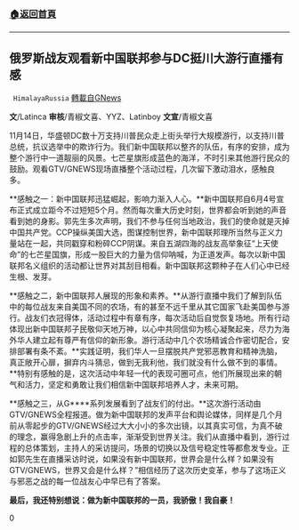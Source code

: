 ###  [:house:返回首頁](https://github.com/ourhimalayas/txt)
---

## 俄罗斯战友观看新中国联邦参与DC挺川大游行直播有感
` HimalayaRussia` [轉載自GNews](https://gnews.org/zh-hans/568218/)

**文**/Latinca **审核**/青椒文喜、YYZ、Latinboy **文宣**/青椒文喜

11月14日，华盛顿DC数十万支持川普民众走上街头举行大规模游行，以支持川普总统，抗议选举中的欺诈行为。我们新中国联邦以整齐的队伍，有序的安排，成为整个游行中一道靓丽的风景。七芒星旗形成蓝色的海洋，不时引来其他游行民众的鼓励。观看GTV/GNEWS现场直播整个活动过程，几次留下激动泪水，感触良多。

**感触之一：新中国联邦迅猛崛起，影响力渐入人心。**新中国联邦自6月4号宣布正式成立距今不过短短5个月。然而每次重大历史时刻，世界都会听到她的声音看到她的身影。郭先生多次声明，我们不参与任何当地政治，我们的使命就是灭掉中国共产党。CCP操纵美国大选，图谋控制世界，新中国联邦理所当然与正义力量站在一起，共同戳穿和粉碎CCP阴谋。来自五湖四海的战友高举象征“上天使命”的七芒星国旗，形成一股巨大的力量为信仰呐喊，为正道发声。每次以新中国联邦名义组织的活动都让世界对其刮目相看。新中国联邦这颗种子在人们心中已经生根、发芽。

**感触之二，新中国联邦人展现的形象和素养。**从游行直播中我们了解到队伍中的每位战友来自美国不同的农场，有的甚至不远千里从其它国家飞赴美国参与游行。战友们衣冠得体，活动过程中有章有序，每次活动后自觉恢复场地。所有行动体现出新中国联邦子民敬仰天地万神，以心中共同信仰为核心凝聚起来，尽力为海外华人建立起有尊严有信仰的新形象。游行活动中几个农场精诚合作密切配合，安排部署有条不紊。**实践证明，我们华人一旦摆脱共产党邪恶教育和精神洗脑，真正敞开心扉，摒弃内斗猜忌，做到无我利他，我们就没有什么做不到的事情。**特别有感触的是，这次活动中年轻一代的表现可圈可点，他们所展现出来的朝气和活力，坚定和勇敢让我们相信新中国联邦培养人才，未来可期。

**感触之三，从G****系列发展看到了战友们的付出。**这次游行活动由GTV/GNEWS全程报道。做为新中国联邦的发声平台和舆论媒体，同样是几个月前从零起步的GTV/GNEWS经过大大小小的多次出镜，以其真实可信，为真不破的理念，赢得急剧上升的点击率，渐渐受到世界关注。我们从直播中看到，游行过程的总体策划，主持人的采访提问，场景的切换以及信号稳定性等都愈发专业。正如郭先生在直播采访时说，如果没有新中国联邦，世界会是什么样？如果没有GTV/GNEWS，世界又会是什么样？”相信经历了这次历史变革，参与了这场正义与邪恶之战的每一位战友心中早已有了答案。

**最后，我还特别想说：做为新中国联邦的一员，我骄傲！我自豪！**

0
